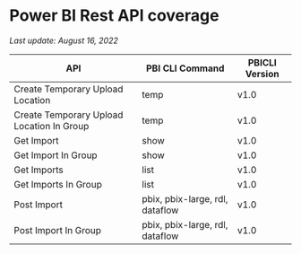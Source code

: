 # Power BI Rest API coverage

_Last update: August 16, 2022_

| API                                       | PBI CLI Command                 | PBICLI Version |
| ----------------------------------------- | ------------------------------- | -------------- |
| Create Temporary Upload Location          | temp                            | v1.0           |
| Create Temporary Upload Location In Group | temp                            | v1.0           |
| Get Import                                | show                            | v1.0           |
| Get Import In Group                       | show                            | v1.0           |
| Get Imports                               | list                            | v1.0           |
| Get Imports In Group                      | list                            | v1.0           |
| Post Import                               | pbix, pbix-large, rdl, dataflow | v1.0           |
| Post Import In Group                      | pbix, pbix-large, rdl, dataflow | v1.0           |
